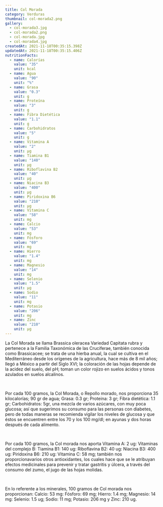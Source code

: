 ```yaml
---
title: Col Morada
category: Verduras
thumbnail: col-morada2.png
gallery:
  - col-morada3.jpg
  - col-morada2.png
  - col-morada.jpg
  - col-morada4.jpg
createdAt: 2021-11-18T00:35:15.398Z
updatedAt: 2021-11-18T00:35:15.406Z
nutritionFacts:
  - name: Calorías
    value: "35"
    unit: kcal
  - name: Agua
    value: "90"
    unit: "%"
  - name: Grasa
    value: "0.3"
    unit: g
  - name: Proteína
    value: "3"
    unit: g
  - name: Fibra Dietética
    value: "1.1"
    unit: g
  - name: Carbohidratos
    value: "5"
    unit: g
  - name: Vitamina A
    value: "2"
    unit: µg
  - name: Tiamina B1
    value: "140"
    unit: µg
  - name: Riboflavina B2
    value: "40"
    unit: µg
  - name: Niacina B3
    value: "400"
    unit: µg
  - name: Piridoxina B6
    value: "210"
    unit: µg
  - name: Vitamina C
    value: "58"
    unit: mg
  - name: Calcio
    value: "53"
    unit: mg
  - name: Fósforo
    value: "69"
    unit: mg
  - name: Hierro
    value: "1.4"
    unit: mg
  - name: Magnesio
    value: "14"
    unit: mg
  - name: Selenio
    value: "1.5"
    unit: µg
  - name: Sodio
    value: "11"
    unit: mg
  - name: Potasio
    value: "206"
    unit: mg
  - name: Zinc
    value: "210"
    unit: µg
---
```

La Col Morada se llama Brassica oleracea Variedad Capitata rubra y pertenece a la Familia Taxonómica de las Cruciferae, también conocida como Brassicacee; se trata de una hierba anual, la cual se cultiva en el Mediterráneo desde los orígenes de la agricultura, hace más de 8 mil años; llegó a México a partir del Siglo XVI; la coloración de las hojas depende de la acidez del suelo, del pH; toman un color rojizo en suelos ácidos y tonos azulados en suelos alcalinos.

<br/>

Por cada 100 gramos, la Col Morada, o Repollo morado, nos proporciona 35 kilocalorías; 90 gr de agua; Grasa: 0.3 gr; Proteina: 3 gr; Fibra dietética: 1.1 gr; Carbohidratos: 5gr, una mezcla de varios azúcares, con muy poca glucosa; así que sugerimos su consumo para las personas con diabetes, pero de todas maneras se recomienda vigilar los niveles de glucosa y que éstos se encuentren entre los 70 y los 100 mg/dl; en ayunas y dos horas después de cada alimento.

<br/>

Por cada 100 gramos, la Col morada nos aporta Vitamina A: 2 ug: Vitaminas del complejo B: Tiamina B1: 140 ug: Riboflavina B2: 40 ug: Niacina B3: 400 ug: Piridoxina B6: 210 ug: Vitamina C: 58 mg; también nos proporcionavarios otros antioxidantes, los cuales hace que se le atribuyan efectos medicinales para prevenir y tratar gastritis y úlcera, a través del consumo del zumo, el jugo de las hojas molidas.

<br/>

En lo referente a los minerales, 100 gramos de Col morada nos proporcionan: Calcio: 53 mg: Fósforo: 69 mg; Hierro: 1.4 mg; Magnesio: 14 mg: Selenio: 1.5 ug; Sodio: 11 mg; Potasio: 206 mg y Zinc: 210 ug.